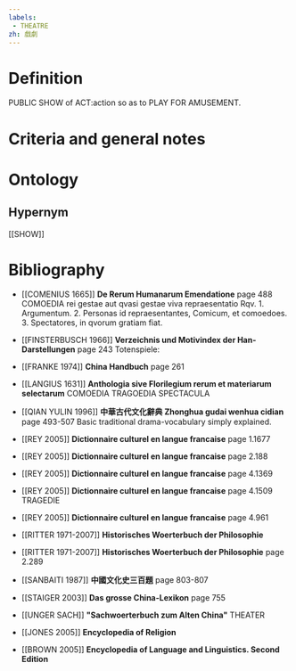 ```yaml
---
labels: 
 - THEATRE
zh: 戲劇
---
```


# Definition
PUBLIC SHOW of ACT:action so as to PLAY FOR AMUSEMENT.
# Criteria and general notes
# Ontology

## Hypernym
[[SHOW]]
# Bibliography
- [[COMENIUS 1665]]
**De Rerum Humanarum Emendatione** page 488
COMOEDIA rei gestae aut qvasi gestae viva repraesentatio
Rqv. 1. Argumentum. 2. Personas id repraesentantes, Comicum, et comoedoes. 3. Spectatores, in qvorum gratiam fiat.
- [[FINSTERBUSCH 1966]]
**Verzeichnis und Motivindex der Han-Darstellungen** page 243
Totenspiele:
- [[FRANKE 1974]]
**China Handbuch** page 261

- [[LANGIUS 1631]]
**Anthologia sive Florilegium rerum et materiarum selectarum** 
COMOEDIA
TRAGOEDIA
SPECTACULA
- [[QIAN YULIN 1996]]
**中華古代文化辭典 Zhonghua gudai wenhua cidian** page 493-507
Basic traditional drama-vocabulary simply explained.
- [[REY 2005]]
**Dictionnaire culturel en langue francaise** page 1.1677

- [[REY 2005]]
**Dictionnaire culturel en langue francaise** page 2.188

- [[REY 2005]]
**Dictionnaire culturel en langue francaise** page 4.1369

- [[REY 2005]]
**Dictionnaire culturel en langue francaise** page 4.1509
TRAGEDIE
- [[REY 2005]]
**Dictionnaire culturel en langue francaise** page 4.961

- [[RITTER 1971-2007]]
**Historisches Woerterbuch der Philosophie** 

- [[RITTER 1971-2007]]
**Historisches Woerterbuch der Philosophie** page 2.289

- [[SANBAITI 1987]]
**中國文化史三百題** page 803-807

- [[STAIGER 2003]]
**Das grosse China-Lexikon** page 755

- [[UNGER SACH]]
**"Sachwoerterbuch zum Alten China"** 
THEATER
- [[JONES 2005]]
**Encyclopedia of Religion** 

- [[BROWN 2005]]
**Encyclopedia of Language and Linguistics. Second Edition** 

